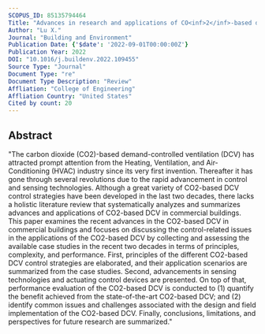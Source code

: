 ```yaml
---
SCOPUS_ID: 85135794464
Title: "Advances in research and applications of CO<inf>2</inf>-based demand-controlled ventilation in commercial buildings: A critical review of control strategies and performance evaluation"
Author: "Lu X."
Journal: "Building and Environment"
Publication Date: {'$date': '2022-09-01T00:00:00Z'}
Publication Year: 2022
DOI: "10.1016/j.buildenv.2022.109455"
Source Type: "Journal"
Document Type: "re"
Document Type Description: "Review"
Affliation: "College of Engineering"
Affliation Country: "United States"
Cited by count: 20
---
```


## Abstract
"The carbon dioxide (CO2)-based demand-controlled ventilation (DCV) has attracted prompt attention from the Heating, Ventilation, and Air-Conditioning (HVAC) industry since its very first invention. Thereafter it has gone through several revolutions due to the rapid advancement in control and sensing technologies. Although a great variety of CO2-based DCV control strategies have been developed in the last two decades, there lacks a holistic literature review that systematically analyzes and summarizes advances and applications of CO2-based DCV in commercial buildings. This paper examines the recent advances in the CO2-based DCV in commercial buildings and focuses on discussing the control-related issues in the applications of the CO2-based DCV by collecting and assessing the available case studies in the recent two decades in terms of principles, complexity, and performance. First, principles of the different CO2-based DCV control strategies are elaborated, and their application scenarios are summarized from the case studies. Second, advancements in sensing technologies and actuating control devices are presented. On top of that, performance evaluation of the CO2-based DCV is conducted to (1) quantify the benefit achieved from the state-of-the-art CO2-based DCV; and (2) identify common issues and challenges associated with the design and field implementation of the CO2-based DCV. Finally, conclusions, limitations, and perspectives for future research are summarized."
